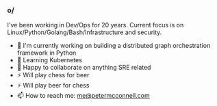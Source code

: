 ### o/

I've been working in Dev/Ops for 20 years. Current focus is on
Linux/Python/Golang/Bash/Infrastructure and security.

- 🔭 I'm currently working on building a distributed graph orchestration
     framework in Python
- 🌱 Learning Kubernetes
- 👯 Happy to collaborate on anything SRE related
- ⚡ Will play chess for beer
- ⚡ Will play beer for chess
- 📫 How to reach me: me@petermcconnell.com
